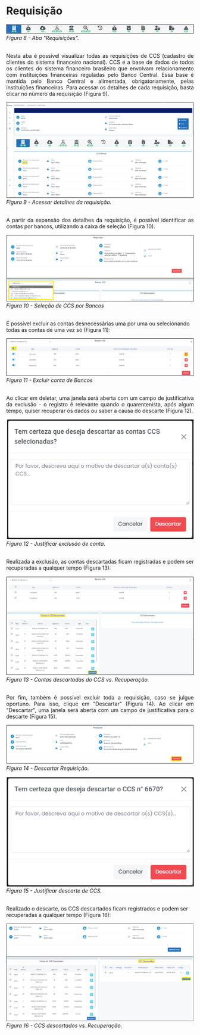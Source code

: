 # Requisição <br>

![Página2](img/Requisições.png)<br>
*Figura 8 - Aba "Requisições".* <br><br>

<p style="text-align: justify;">Nesta aba é possível visualizar todas as requisições de CCS (cadastro de clientes do sistema financeiro nacional). CCS é a base de dados de todos os clientes do sistema financeiro brasileiro que envolvam relacionamento com instituições financeiras reguladas pelo Banco Central. Essa base é mantida pelo Banco Central e alimentada, obrigatoriamente, pelas instituições financeiras. Para acessar os detalhes de cada requisição, basta clicar no número da requisição (Figura 9). </p>

![Página2](img/NumRequisição.png)<br>
*Figura 9 - Acessar detalhes da requisição.* <br><br>

<p style="text-align: justify;">A partir da expansão dos detalhes da requisição, é possível identificar as contas por bancos, utilizando a caixa de seleção (Figura 10). </p>

![Página2](img/ContasPorBancos.png)<br>
*Figura 10 - Seleção de CCS por Bancos* <br><br>

É possível excluir as contas desnecessárias uma por uma ou selecionando todas as contas de uma vez só (Figura 11):

![Página2](img/Excluir%20contas%20de%20banco.png)<br>
*Figura 11 - Excluir conta de Bancos* <br><br>

<p style="text-align: justify;">Ao clicar em deletar, uma janela será aberta com um campo de justificativa da exclusão - o registro é relevante quando o quarentenista, após algum tempo, quiser recuperar os dados ou saber a causa do descarte (Figura 12). </p>

![Página2](img/JustificarExclusao.png)<br>
*Figura 12 - Justificar exclusão de conta.* <br><br>

<p style="text-align: justify;">Realizada a exclusão, as contas descartadas ficam registradas e podem ser recuperadas a qualquer tempo (Figura 13): </p>

![Página2](img/ContasDoCCSDescartadas.png)<br>
*Figura 13 - Contas descartadas do CCS vs. Recuperação.* <br><br>

<p style="text-align: justify;">Por fim, também é possível excluir toda a requisição, caso se julgue oportuno. Para isso, clique em "Descartar" (Figura 14). Ao clicar em "Descartar", uma janela será aberta com um campo de justificativa para o descarte (Figura 15). </p>
 
![Página2](img/DescartarCCS.png)<br>
*Figura 14 - Descartar Requisição.* 

![Página2](img/JustificarDescarte.png)<br>
*Figura 15 - Justificar descarte de CCS.* <br><br>

Realizado o descarte, os CCS descartados ficam registrados e podem ser recuperadas a qualquer tempo (Figura 16):

![Página2](img/CCSDescartados.png)<br>
*Figura 16 - CCS descartados vs. Recuperação.* <br><br>

